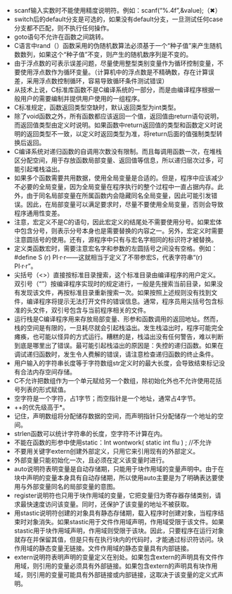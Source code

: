- scanf输入实数时不能使用精度说明符。例如：scanf(“%.4f”,&value);（✖） 
- switch后的default分支是可选的，如果没有default分支，一旦测试任何case分支都不匹配，则不执行任何操作。 
- goto语句不允许在函数之间跳转。 
- C语言中rand（）函数采用的伪随机数算法必须基于一个“种子值”来产生随机数数列，如果这个“种子值”不变，则产生的随机数序列是不变的。 
- 由于浮点数的可表示误差问题，尽量使用整型类别变量作为循环控制变量，不要使用浮点数作为循环变量。（计算机中的浮点数是不精确数，存在计算误差，采用浮点数控制循环，容易导致循环条件测试错误） 
- 从技术上说，C标准库函数不是C编译系统的一部分，而是由编译程序根据一般用户的需要编制并提供用户使用的一组程序。 
- C标准规定，函数返回类型空缺时，默认返回类型为int类型。 
- 除了void函数之外，所有函数都应该返回一个值，返回值由return语句说明，而返回值类型由定义时说明。如果函数中return返回值的类型和函数定义时说明的返回类型不一致，以定义时返回类型为准，将return后面的值强制类型转换后返回。 
- C编译系统对递归函数的自调用次数没有限制。而且每调用函数一次，在堆栈区分配空间，用于存放函数局部变量、返回值等信息，所以递归层次过多，可能引起堆栈溢出。 
- 如果多个函数需要共用数据，使用全局变量是合适的。但是，程序中应该减少不必要的全局变量，因为全局变量在程序执行的整个过程中一直占据内存。此外，由于同名局部变量在所属函数内会隐藏同名全局变量，因此可能引发错误。因此，在局部变量可以满足要求时，尽量不要使用全局变量，否则会导致程序通用性变差。 
- 注意，宏定义不是C的语句，因此宏定义的结尾处不需要使用分号。如果宏体中包含分号，则表示分号本身也是需要替换的内容之一。另外，宏定义时需要注意圆括号的使用。还有，源程序中只有与宏名字相同的标识符才被替换。 
- 定义类函数宏时，需要注意宏名字和参数的左圆括号之间没有空格。例如：#define S (r) PI·r·r——这就相当于定义了不带参宏S，代表字符串“(r) PI·r·r”。 
- 尖括号（<>）直接按标准目录搜索，这个标准目录由编译程序的用户定义。双引号（“”）按编译程序实现时的规定进行，一般是先搜索当前目录，如果没有发现该文件，再按标准目录重新搜索一次。如果按照上述规则没有找到文件，编译程序将提示无法打开文件的错误信息。通常，程序员用尖括号包含标准的头文件，双引号包含与当前程序相关的文件。 
- 运行栈是C编译程序用来存放局部变量、形参和函数调用的返回地址。然而，栈的空间是有限的，一旦耗尽就会引起栈溢出。发生栈溢出时，程序可能完全瘫痪，也可能以怪异的方式运行。糟糕的是，栈溢出没有任何警告，难以判断到底是哪里出了错误。最可能引起栈溢出的原因是：失控的递归函数。如果在调试递归函数时，发生令人费解的错误，请注意检查递归函数的终止条件。 
- 用户输入的字符串长度等于字符数组str定义时的最大长度，会导致结束标记没有合法内存空间存储。 
- C不允许把数组作为一个单元赋给另一个数组，除初始化外也不允许使用花括号列表的形式赋值。 
- 空字符是一个字符，占1字节；而空指针是一个地址，通常占4字节。 
- ++的优先级高于*。 
- 记住，声明数组将分配储存数据的空间，而声明指针只分配储存一个地址的空间。 
- strlen函数可以统计字符串的长度，空字符不计算在内。 
- 不能在函数的形参中使用static：Int wontwork( static int flu ) ; //不允许 
- 不要用关键字extern创建外部定义，只用它来引用现有的外部定义。 
- 外部变量只能初始化一次，且必须在定义该变量时进行。 
- auto说明符表明变量是自动存储期，只能用于块作用域的变量声明中。由于在块中声明的变量本身具有自动存储期，所以使用auto主要是为了明确表达要使用与外部变量同名的局部变量的意图。 
- register说明符也只用于块作用域的变量，它把变量归为寄存器存储类别，请求最快速度访问该变量。同时，还保护了该变量的地址不被获取。 
- 用stastic说明符创建的对象具有静态存储期，载入程序时创建对象，当程序结束时对象消失。如果stastic用于文件作用域声明，作用域受限于该文件。如果stastic用于块作用域声明，作用域则受限于该块。因此，只要程序在运行对象就存在并保留其值，但是只有在执行块内的代码时，才能通过标识符访问。块作用域的静态变量无链接。文件作用域的静态变量具有内部链接。 
- extern说明符表明声明的变量定义在别处。如果包含extern的声明具有文件作用域，则引用的变量必须具有外部链接。如果包含extern的声明具有块作用域，则引用的变量可能具有外部链接或内部链接，这取决于该变量的定义式声明。